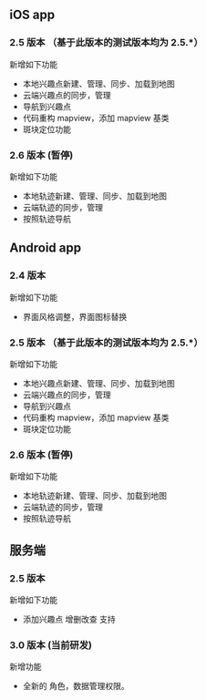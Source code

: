 ## iOS app
### 2.5 版本 （基于此版本的测试版本均为 2.5.*）
新增如下功能
- 本地兴趣点新建、管理、同步、加载到地图
- 云端兴趣点的同步，管理
- 导航到兴趣点
- 代码重构 mapview，添加 mapview 基类
- 斑块定位功能

### 2.6 版本 (暂停)
新增如下功能
- 本地轨迹新建、管理、同步、加载到地图
- 云端轨迹的同步，管理
- 按照轨迹导航

## Android app
### 2.4 版本
新增如下功能
- 界面风格调整，界面图标替换

### 2.5 版本 （基于此版本的测试版本均为 2.5.*）
新增如下功能
- 本地兴趣点新建、管理、同步、加载到地图
- 云端兴趣点的同步，管理
- 导航到兴趣点
- 代码重构 mapview，添加 mapview 基类
- 斑块定位功能

### 2.6 版本 (暂停)
新增如下功能
- 本地轨迹新建、管理、同步、加载到地图
- 云端轨迹的同步，管理
- 按照轨迹导航

## 服务端
### 2.5 版本
新增如下功能
- 添加兴趣点 增删改查 支持

### 3.0 版本 (当前研发)
新增功能
- 全新的 角色，数据管理权限。
